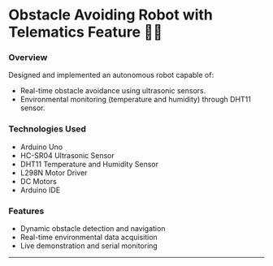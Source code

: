 # Obstacle Avoiding Robot with Telematics Feature 🚗📡

### Overview
Designed and implemented an autonomous robot capable of:
- Real-time obstacle avoidance using ultrasonic sensors.
- Environmental monitoring (temperature and humidity) through DHT11 sensor.

### Technologies Used
- Arduino Uno
- HC-SR04 Ultrasonic Sensor
- DHT11 Temperature and Humidity Sensor
- L298N Motor Driver
- DC Motors
- Arduino IDE

### Features
- Dynamic obstacle detection and navigation
- Real-time environmental data acquisition
- Live demonstration and serial monitoring


---
